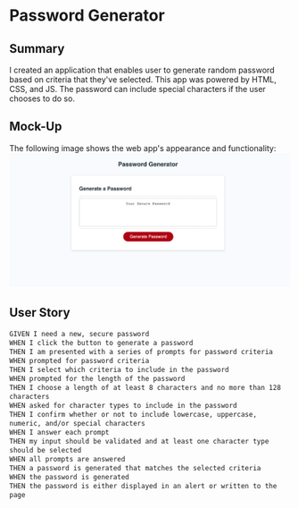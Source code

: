 # Password Generator


## Summary

I created an application that enables user to generate random password based on criteria that they've selected. This app was powered by HTML, CSS, and JS. The password can include special characters if the user chooses to do so.

## Mock-Up

The following image shows the web app's appearance and functionality:
![The Password Generator application displays a red button to "Generate Password".](./Screen%20Shot%202022-07-14%20at%207.09.32%20PM.png)

## User Story
```
GIVEN I need a new, secure password
WHEN I click the button to generate a password
THEN I am presented with a series of prompts for password criteria
WHEN prompted for password criteria
THEN I select which criteria to include in the password
WHEN prompted for the length of the password
THEN I choose a length of at least 8 characters and no more than 128 characters
WHEN asked for character types to include in the password
THEN I confirm whether or not to include lowercase, uppercase, numeric, and/or special characters
WHEN I answer each prompt
THEN my input should be validated and at least one character type should be selected
WHEN all prompts are answered
THEN a password is generated that matches the selected criteria
WHEN the password is generated
THEN the password is either displayed in an alert or written to the page
```

